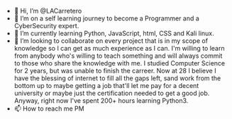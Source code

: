 - 👋 Hi, I’m @LACarretero
- 👀 I’m on a self learning journey to become a Programmer and a CyberSecurity expert.
- 🌱 I’m currently learning Python, JavaScript, html, CSS and Kali linux.
- 💞️ I’m looking to collaborate on every project that is in my scope of knowledge so I can get as much experience as I can. I'm willing to learn from
     anybody who's willing to teach something and will always commit to those who share the knowledge with me. I studied Computer Science for 2 years, 
     but was unable to finish the  carreer. Now at 28 I believe I have the blessing of internet to fill all the gaps left, sand work from the bottom
     up to maybe getting a job that'll let me pay for a decent university or maybe just the certification needed to get a good job. Anyway, right now
     I've spent 200+ hours learning Python3.
- 📫 How to reach me PM

